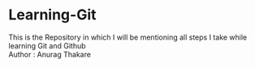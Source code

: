 # Learning-Git
This is the Repository in which I will be mentioning all steps I take while learning Git and Github
<br>
Author : Anurag Thakare 
